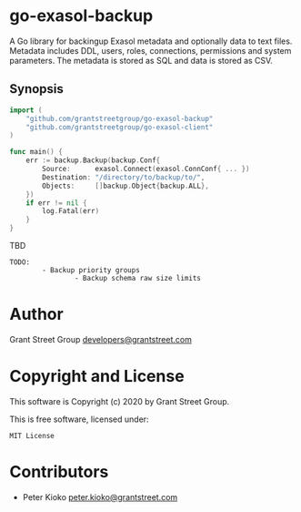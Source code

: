 # go-exasol-backup

A Go library for backingup Exasol metadata and optionally data to text files.
Metadata includes DDL, users, roles, connections, permissions and system parameters.
The metadata is stored as SQL and data is stored as CSV.

## Synopsis

```go
import (
	"github.com/grantstreetgroup/go-exasol-backup"
	"github.com/grantstreetgroup/go-exasol-client"
)

func main() {
	err := backup.Backup(backup.Conf{
		Source:      exasol.Connect(exasol.ConnConf{ ... })
		Destination: "/directory/to/backup/to/",
		Objects:     []backup.Object{backup.ALL},
	})
	if err != nil {
		log.Fatal(err)
	}
}
```

TBD



    TODO:
            - Backup priority groups
                    - Backup schema raw size limits


# Author

Grant Street Group <developers@grantstreet.com>

# Copyright and License

This software is Copyright (c) 2020 by Grant Street Group.

This is free software, licensed under:

    MIT License

# Contributors

- Peter Kioko <peter.kioko@grantstreet.com>
